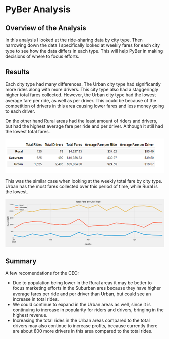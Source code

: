 # PyBer Analysis
## Overview of the Analysis
In this analysis I looked at the ride-sharing data by city type. Then narrowing down the data I specifically looked at weekly fares for each city type to see how the data differs in each type. This will help PyBer in making decisions of where to focus efforts.

## Results
Each city type had many differences. The Urban city type had significantly more rides along with more drivers. This city type also had a staggeringly higher total fares collected. However, the Urban city type had the lowest average fare per ride, as well as per driver. This could be because of the competition of drivers in this area causing lower fares and less money going to each driver.

On the other hand Rural areas had the least amount of riders and drivers, but had the highest average fare per ride and per driver. Although it still had the lowest total fares.

![Summary of data](https://github.com/lbp12/PyBer_Analysis/blob/main/analysis/Fig11.png)

This was the similar case when looking at the weekly total fare by city type. Urban has the most fares collected over this period of time, while Rural is the lowest.

![Weekly Fares](https://github.com/lbp12/PyBer_Analysis/blob/main/analysis/Fig9.png)

## Summary
A few recomendations for the CEO:
  - Due to population being lower in the Rural areas it may be better to focus marketing efforts in the       Suburban ares because they have higher average fares per ride and per driver than Urban, but could       see an increase in total rides. 
  - We could continue to expand in the Urban areas as well, since it is continuing to increase in      popularity for riders and drivers, bringing in the highest revenue.
  - Increasing the total rides in the Urban areas compared to the total drivers may also continue to increase profits, because currently there are about 800 more drivers in this area compared to the total rides.
